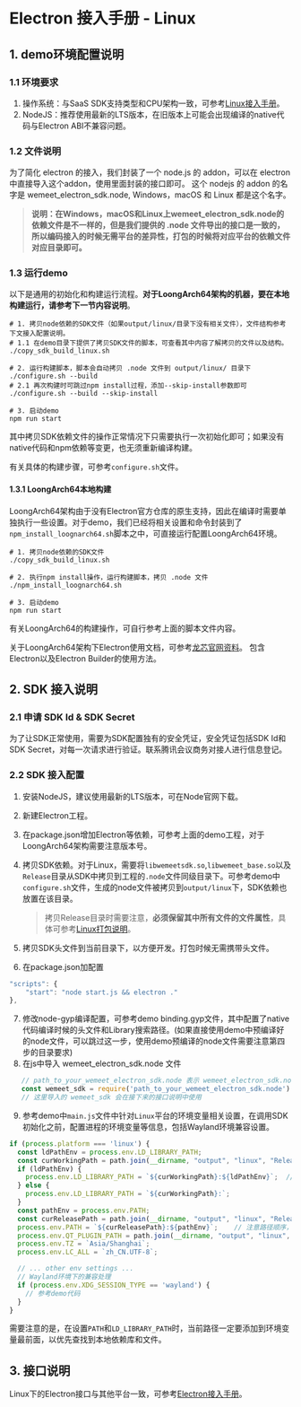 # Electron 接入手册 - Linux

## 1. demo环境配置说明
### 1.1 环境要求
1. 操作系统：与SaaS SDK支持类型和CPU架构一致，可参考[Linux接入手册](../Linux/Linux接入手册.md)。
2. NodeJS：推荐使用最新的LTS版本，在旧版本上可能会出现编译的native代码与Electron ABI不兼容问题。

### 1.2 文件说明
为了简化 electron 的接入，我们封装了一个 node.js 的 addon，可以在 electron 中直接导入这个addon，使用里面封装的接口即可。
这个 nodejs 的 addon 的名字是 wemeet_electron_sdk.node, Windows，macOS 和 Linux 都是这个名字。

> **说明：在Windows，macOS和Linux上wemeet_electron_sdk.node的依赖文件是不一样的，但是我们提供的 .node 文件导出的接口是一致的，所以编码接入的时候无需平台的差异性，打包的时候将对应平台的依赖文件对应目录即可。**

### 1.3 运行demo

以下是通用的初始化和构建运行流程。**对于LoongArch64架构的机器，要在本地构建运行，请参考下一节内容说明**。

``` shell
# 1. 拷贝node依赖的SDK文件（如果output/linux/目录下没有相关文件），文件结构参考下文接入配置说明。
# 1.1 在demo目录下提供了拷贝SDK文件的脚本，可查看其中内容了解拷贝的文件以及结构。
./copy_sdk_build_linux.sh

# 2. 运行构建脚本，脚本会自动拷贝 .node 文件到 output/linux/ 目录下
./configure.sh --build
# 2.1 再次构建时可跳过npm install过程，添加--skip-install参数即可
./configure.sh --build --skip-install

# 3. 启动demo
npm run start
```

其中拷贝SDK依赖文件的操作正常情况下只需要执行一次初始化即可；如果没有native代码和npm依赖等变更，也无须重新编译构建。

有关具体的构建步骤，可参考`configure.sh`文件。

#### 1.3.1 LoongArch64本地构建

LoongArch64架构由于没有Electron官方仓库的原生支持，因此在编译时需要单独执行一些设置。对于demo，我们已经将相关设置和命令封装到了`npm_install_loognarch64.sh`脚本之中，可直接运行配置LoongArch64环境。

``` shell
# 1. 拷贝node依赖的SDK文件
./copy_sdk_build_linux.sh

# 2. 执行npm install操作，运行构建脚本，拷贝 .node 文件
./npm_install_loognarch64.sh

# 3. 启动demo
npm run start
```

有关LoongArch64的构建操作，可自行参考上面的脚本文件内容。

关于LoongArch64架构下Electron使用文档，可参考[龙芯官网资料](https://docs.loongnix.cn/electron/electron.html)。
包含Electron以及Electron Builder的使用方法。


## 2. SDK 接入说明
### 2.1 申请 SDK Id & SDK Secret

为了让SDK正常使用，需要为SDK配置独有的安全凭证，安全凭证包括SDK Id和SDK Secret，对每一次请求进行验证。联系腾讯会议商务对接人进行信息登记。

### 2.2 SDK 接入配置

1. 安装NodeJS，建议使用最新的LTS版本，可在Node官网下载。
2. 新建Electron工程。
3. 在package.json增加Electron等依赖，可参考上面的demo工程，对于LoongArch64架构需要注意版本号。
4. 拷贝SDK依赖。对于Linux，需要将`libwemeetsdk.so`,`libwemeet_base.so`以及`Release`目录从SDK中拷贝到工程的`.node`文件同级目录下。可参考demo中`configure.sh`文件，生成的node文件被拷贝到`output/linux`下，SDK依赖也放置在该目录。
    > 拷贝Release目录时需要注意，**必须保留其中所有文件的文件属性**，具体可参考[Linux打包说明](../Linux/Linux接入手册.md#44-打包)。

5. 拷贝SDK头文件到当前目录下，以方便开发。打包时候无需携带头文件。
6. 在package.json加配置
``` javascript
"scripts": {
    "start": "node start.js && electron ."
},
```
7. 修改node-gyp编译配置，可参考demo binding.gyp文件，其中配置了native代码编译时候的头文件和Library搜索路径。(如果直接使用demo中预编译好的node文件，可以跳过这一步，使用demo预编译的node文件需要注意第四步的目录要求)
8. 在js中导入 wemeet_electron_sdk.node 文件
``` javascript
   // path_to_your_wemeet_electron_sdk.node 表示 wemeet_electron_sdk.node的路径
   const wemeet_sdk = require('path_to_your_wemeet_electron_sdk.node')
   // 这里导入的 wemeet_sdk 会在接下来的接口说明中使用
```
9. 参考demo中`main.js`文件中针对`Linux`平台的环境变量相关设置，在调用SDK初始化之前，配置进程的环境变量等信息，包括Wayland环境兼容设置。
``` javascript
if (process.platform === 'linux') {
  const ldPathEnv = process.env.LD_LIBRARY_PATH;
  const curWorkingPath = path.join(__dirname, "output", "linux", "Release", "lib");
  if (ldPathEnv) {
    process.env.LD_LIBRARY_PATH = `${curWorkingPath}:${ldPathEnv}`;  // 注意路径顺序，新路径放在最前面
  } else {
    process.env.LD_LIBRARY_PATH = `${curWorkingPath}:`;
  }
  const pathEnv = process.env.PATH;
  const curReleasePath = path.join(__dirname, "output", "linux", "Release");
  process.env.PATH = `${curReleasePath}:${pathEnv}`;    // 注意路径顺序，当前路径放在最前面
  process.env.QT_PLUGIN_PATH = path.join(__dirname, "output", "linux", "Release", "plugins");
  process.env.TZ = `Asia/Shanghai`;
  process.env.LC_ALL = `zh_CN.UTF-8`;

  // ... other env settings ...
  // Wayland环境下的兼容处理
  if (process.env.XDG_SESSION_TYPE == 'wayland') {
    // 参考demo代码
  }
}
```

需要注意的是，在设置`PATH`和`LD_LIBRARY_PATH`时，当前路径一定要添加到环境变量最前面，以优先查找到本地依赖库和文件。


## 3. 接口说明

Linux下的Electron接口与其他平台一致，可参考[Electron接入手册](./Electron接入手册.md#3-接口说明)。
